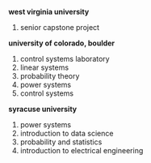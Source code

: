 **west virginia university**

1. senior capstone project

**university of colorado, boulder**

1. control systems laboratory 
2. linear systems
3. probability theory
4. power systems
5. control systems

**syracuse university**

1. power systems
2. introduction to data science
3. probability and statistics
4. introduction to electrical engineering
